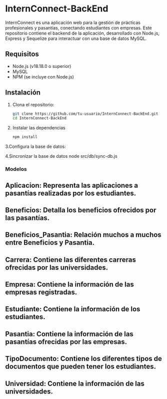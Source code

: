 # InternConnect-BackEnd

InternConnect es una aplicación web para la gestión de prácticas profesionales y pasantías, conectando estudiantes con empresas. Este repositorio contiene el backend de la aplicación, desarrollado con Node.js, Express y Sequelize para interactuar con una base de datos MySQL.

## Requisitos

- Node.js (v18.18.0 o superior)
- MySQL
- NPM (se incluye con Node.js)

## Instalación

1. Clona el repositorio:

   ```bash
   git clone https://github.com/tu-usuario/InternConnect-BackEnd.git
   cd InternConnect-BackEnd

2. Instalar las dependencias 
    ```bash
    npm install

3.Configura la base de datos:

4.Sincronizar la base de datos
 node src/db/sync-db.js

### Modelos
  ## Aplicacion: Representa las aplicaciones a pasantías realizadas por los estudiantes.
  ## Beneficios: Detalla los beneficios ofrecidos por las pasantías.
  ## Beneficios_Pasantia: Relación muchos a muchos entre Beneficios y Pasantia.
  ## Carrera: Contiene las diferentes carreras ofrecidas por las universidades.
  ## Empresa: Contiene la información de las empresas registradas.
  ## Estudiante: Contiene la información de los estudiantes.
  ## Pasantia: Contiene la información de las pasantías ofrecidas por las empresas.
  ## TipoDocumento: Contiene los diferentes tipos de documentos que pueden tener los estudiantes.
  ## Universidad: Contiene la información de las universidades.

